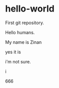 # hello-world
First git repository.

Hello humans.

My name is Zinan

yes it is

i'm not sure.

i

666
